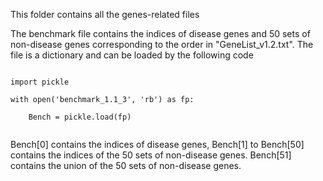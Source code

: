 This folder contains all the genes-related files

The benchmark file contains the indices of disease genes and 50 sets of non-disease genes corresponding to the order in "GeneList_v1.2.txt". The file is a dictionary and can be loaded by the following code

```

import pickle

with open('benchmark_1.1_3', 'rb') as fp:

    Bench = pickle.load(fp)
    
```
    
Bench[0] contains the indices of disease genes, Bench[1] to Bench[50] contains the indices of the 50 sets of non-disease genes. Bench[51] contains the union of the 50 sets of non-disease genes.
